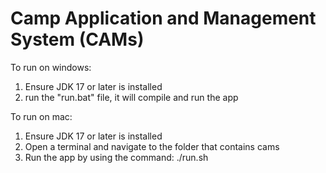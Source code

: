 # Camp Application and Management System (CAMs) 

To run on windows:
1. Ensure JDK 17 or later is installed
2. run the "run.bat" file, it will compile and run the app

To run on mac:
1. Ensure JDK 17 or later is installed
2. Open a terminal and navigate to the folder that contains cams
3. Run the app by using the command: ./run.sh
